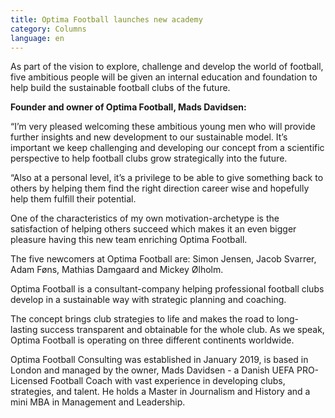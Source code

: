 ```yaml
---
title: Optima Football launches new academy
category: Columns
language: en
---
```

As part of the vision to explore, challenge and develop the world of football, five ambitious people will be given an internal education and foundation to help build the sustainable football clubs of the future.

**Founder and owner of Optima Football, Mads Davidsen:**

“I’m very pleased welcoming these ambitious young men who will provide further insights and new development to our sustainable model. It’s important we keep challenging and developing our concept from a scientific perspective to help football clubs grow strategically into the future.

“Also at a personal level, it’s a privilege to be able to give something back to others by helping them find the right direction career wise and hopefully help them fulfill their potential.

One of the characteristics of my own motivation-archetype is the satisfaction of helping others succeed which makes it an even bigger pleasure having this new team enriching Optima Football.

The five newcomers at Optima Football are: Simon Jensen, Jacob Svarrer, Adam Føns, Mathias Damgaard and Mickey Ølholm.

Optima Football is a consultant-company helping professional football clubs develop in a sustainable way with strategic planning and coaching.

The concept brings club strategies to life and makes the road to long-lasting success transparent and obtainable for the whole club. As we speak, Optima Football is operating on three different continents worldwide.

Optima Football Consulting was established in January 2019, is based in London and managed by the owner, Mads Davidsen - a Danish UEFA PRO-Licensed Football Coach with vast experience in developing clubs, strategies, and talent. He holds a Master in Journalism and History and a mini MBA in Management and Leadership.
